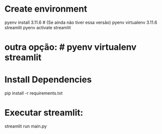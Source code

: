 # Create environment
pyenv install 3.11.6  # (Se ainda não tiver essa versão)
pyenv virtualenv 3.11.6 streamlit
pyenv activate streamlit

# outra opção: # pyenv virtualenv streamlit

# Install Dependencies
pip install -r requirements.txt

# Executar streamlit:
streamlit run main.py

